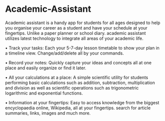 # Academic-Assistant
Academic assistant is a handy app for students for all ages designed to help you organise your career as a student and have your schedule at your fingertips. Unlike a paper planner or school diary. academic assistant utilizes latest technology to integrate all areas of your academic life.

•	Track your tasks:
Each your 5-7-day lesson timetable to show your plan in a timeline view. Change/add/delete all by your commands.

•	Record your notes:
Quickly capture your ideas and concepts all at one place and easily organize or find it later.

•	All your calculations at a place:
A simple scientific utility for students performing basic calculations such as addition, subtraction, multiplication and division as well as scientific operations such as trigonometric logarithmic and exponential functions.

•	Information at your fingertips:
Easy to access knowledge from the biggest encyclopaedia online, Wikipedia, all at your fingertips. search for article summaries, links, images and much more.
